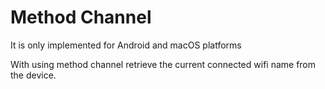# Method Channel

It is only implemented for Android and macOS platforms

With using method channel retrieve the current connected wifi name from the device.

